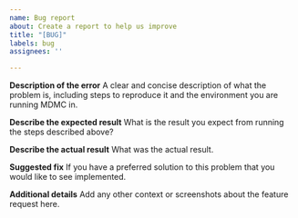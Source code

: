 ```yaml
---
name: Bug report
about: Create a report to help us improve
title: "[BUG]"
labels: bug
assignees: ''

---
```


**Description of the error**
A clear and concise description of what the problem is, including steps to reproduce it and the environment you are running MDMC in.

**Describe the expected result**
What is the result you expect from running the steps described above?

**Describe the actual result**
What was the actual result.

**Suggested fix**
If you have a preferred solution to this problem that you would like to see implemented.

**Additional details**
Add any other context or screenshots about the feature request here.
